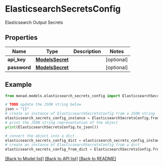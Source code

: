 # ElasticsearchSecretsConfig

Elasticsearch Output Secrets

## Properties

Name | Type | Description | Notes
------------ | ------------- | ------------- | -------------
**api_key** | [**ModelsSecret**](ModelsSecret.md) |  | [optional] 
**password** | [**ModelsSecret**](ModelsSecret.md) |  | [optional] 

## Example

```python
from monad.models.elasticsearch_secrets_config import ElasticsearchSecretsConfig

# TODO update the JSON string below
json = "{}"
# create an instance of ElasticsearchSecretsConfig from a JSON string
elasticsearch_secrets_config_instance = ElasticsearchSecretsConfig.from_json(json)
# print the JSON string representation of the object
print(ElasticsearchSecretsConfig.to_json())

# convert the object into a dict
elasticsearch_secrets_config_dict = elasticsearch_secrets_config_instance.to_dict()
# create an instance of ElasticsearchSecretsConfig from a dict
elasticsearch_secrets_config_from_dict = ElasticsearchSecretsConfig.from_dict(elasticsearch_secrets_config_dict)
```
[[Back to Model list]](../README.md#documentation-for-models) [[Back to API list]](../README.md#documentation-for-api-endpoints) [[Back to README]](../README.md)


